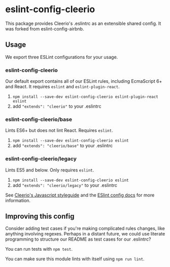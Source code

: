 # eslint-config-cleerio

This package provides Cleerio's .eslintrc as an extensible shared config. It was forked from eslint-config-airbnb.

## Usage

We export three ESLint configurations for your usage.

### eslint-config-cleerio

Our default export contains all of our ESLint rules, including EcmaScript 6+
and React. It requires `eslint` and `eslint-plugin-react`.

1. `npm install --save-dev eslint-config-cleerio eslint-plugin-react eslint`
2. add `"extends": "cleerio"` to your .eslintrc

### eslint-config-cleerio/base

Lints ES6+ but does not lint React. Requires `eslint`.

1. `npm install --save-dev eslint-config-cleerio eslint`
2. add `"extends": "cleerio/base"` to your .eslintrc

### eslint-config-cleerio/legacy

Lints ES5 and below. Only requires `eslint`.

1. `npm install --save-dev eslint-config-cleerio eslint`
2. add `"extends": "cleerio/legacy"` to your .eslintrc

See [Cleerio's Javascript styleguide](https://github.com/cleerio/eslint-config-cleerio) and
the [ESlint config docs](http://eslint.org/docs/user-guide/configuring#extending-configuration-files)
for more information.

## Improving this config

Consider adding test cases if you're making complicated rules changes, like
anything involving regexes. Perhaps in a distant future, we could use literate
programming to structure our README as test cases for our .eslintrc?

You can run tests with `npm test`.

You can make sure this module lints with itself using `npm run lint`.
